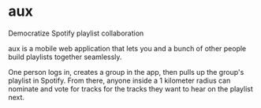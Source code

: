 aux
===

Democratize Spotify playlist collaboration

aux is a mobile web application that lets you and a bunch of other people build playlists together seamlessly.

One person logs in, creates a group in the app, then pulls up the group's playlist in Spotify. From there, anyone inside a 1 kilometer radius can nominate and vote for tracks for the tracks they want to hear on the playlist next.
